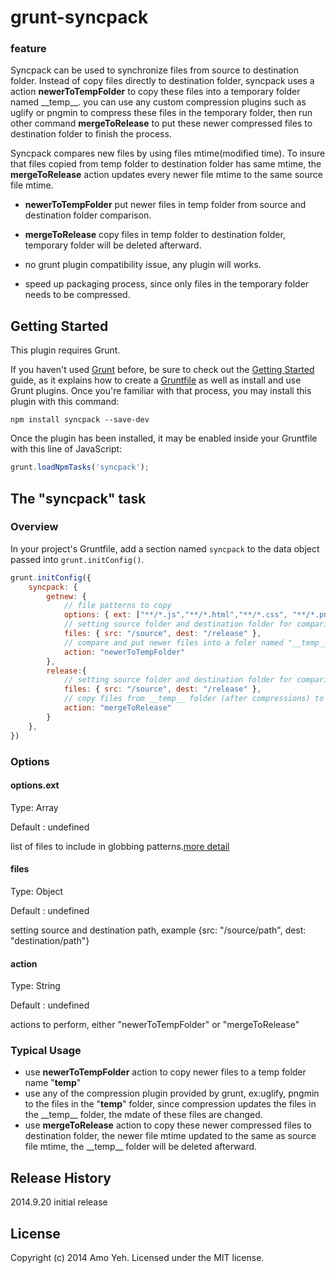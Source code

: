 # grunt-syncpack

### feature

Syncpack can be used to synchronize files from source to destination folder. Instead of copy files directly to destination folder, 
syncpack uses a action **newerToTempFolder** to copy these files into a temporary folder named \_\_temp\_\_.
you can use any custom compression plugins such as uglify or pngmin to compress these files in the temporary folder, then run other command **mergeToRelease**
to put these newer compressed files to destination folder to finish the process. 

Syncpack compares new files by using files mtime(modified time). To insure that files copied from temp folder to destination folder has same mtime, the **mergeToRelease** action updates every newer file mtime to the same source file mtime.

- **newerToTempFolder** put newer files in temp folder from source and destination folder comparison.
 
- **mergeToRelease** copy files in temp folder to destination folder, temporary folder will be deleted afterward.
 
- no grunt plugin compatibility issue, any plugin will works.
 
- speed up packaging process, since only files in the temporary folder needs to be compressed.
 
## Getting Started

This plugin requires Grunt.

If you haven't used [Grunt](http://gruntjs.com/) before, be sure to check out the [Getting Started](http://gruntjs.com/getting-started) guide, as it explains how to create a [Gruntfile](http://gruntjs.com/sample-gruntfile) as well as install and use Grunt plugins. Once you're familiar with that process, you may install this plugin with this command:

```shell
npm install syncpack --save-dev
```

Once the plugin has been installed, it may be enabled inside your Gruntfile with this line of JavaScript:

```js
grunt.loadNpmTasks('syncpack');
```

## The "syncpack" task

### Overview
In your project's Gruntfile, add a section named `syncpack` to the data object passed into `grunt.initConfig()`.

```js
grunt.initConfig({
    syncpack: {
        getnew: {
			// file patterns to copy 
            options: { ext: ["**/*.js","**/*.html","**/*.css", "**/*.png", "**/*.jpg"] },	
			// setting source folder and destination folder for comparison
            files: { src: "/source", dest: "/release" }, 		
			// compare and put newer files into a foler named "__temp__"
			action: "newerToTempFolder" 								
        },
        release:{
			// setting source folder and destination folder for comparison
            files: { src: "/source", dest: "/release" },
			// copy files from __temp__ folder (after compressions) to destination folder, update mtime to match source.
			action: "mergeToRelease" 									
        }
    },
})
```

### Options

#### options.ext
Type: Array

Default : undefined

list of files to include in globbing patterns.[more detail](http://gruntjs.com/configuring-tasks#globbing-patterns)

#### files
Type: Object

Default : undefined

setting source and destination path, example {src: "/source/path", dest: "destination/path"}

#### action
Type: String

Default : undefined

actions to perform, either "newerToTempFolder" or "mergeToRelease"


### Typical Usage 
- use **newerToTempFolder** action to copy newer files to a temp folder name "__temp__"
- use any of the compression plugin provided by grunt, ex:uglify, pngmin to the files in the "__temp__" folder, since compression updates the files in the \_\_temp\_\_ folder, the mdate of these files are changed.
- use **mergeToRelease** action to copy these newer compressed files to destination folder, the newer file mtime updated to the same as source file mtime, the \_\_temp\_\_ folder will be deleted afterward.

## Release History
2014.9.20 initial release

## License
Copyright (c) 2014 Amo Yeh. Licensed under the MIT license.
